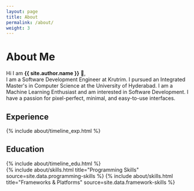 ```yaml
---
layout: page
title: About
permalink: /about/
weight: 3
---
```


# **About Me**

Hi I am **{{ site.author.name }}** :wave:,<br>
I am a Software Development Engineer at Krutrim. I pursued an Integrated Master's in Computer Science at the University of Hyderabad. I am a Machine Learning Enthusiast and am interested in Software Development. I have a passion for pixel-perfect, minimal, and easy-to-use interfaces.

## Experience
<div class="row">
{% include about/timeline_exp.html %}
</div>

## Education
<div class="row">
{% include about/timeline_edu.html %}
</div>

<div class="row">
{% include about/skills.html title="Programming Skills" source=site.data.programming-skills %}
{% include about/skills.html title="Frameworks & Platforms" source=site.data.framework-skills %}
</div>


